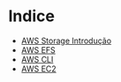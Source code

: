 # Indice

- <a href="https://github.com/UlissesRibeiro/aprendendo_aws/blob/master/aws_storages_intro.md">AWS Storage Introdução</a>
- <a href="https://github.com/UlissesRibeiro/aprendendo_aws/blob/master/aws_efs.md">AWS EFS</a>
- <a href="https://github.com/UlissesRibeiro/aprendendo_aws/blob/master/aws_cli_s3.md">AWS CLI</a>
- <a href="https://github.com/UlissesRibeiro/aprendendo_aws/blob/master/aws_ec2.md">AWS EC2</a>